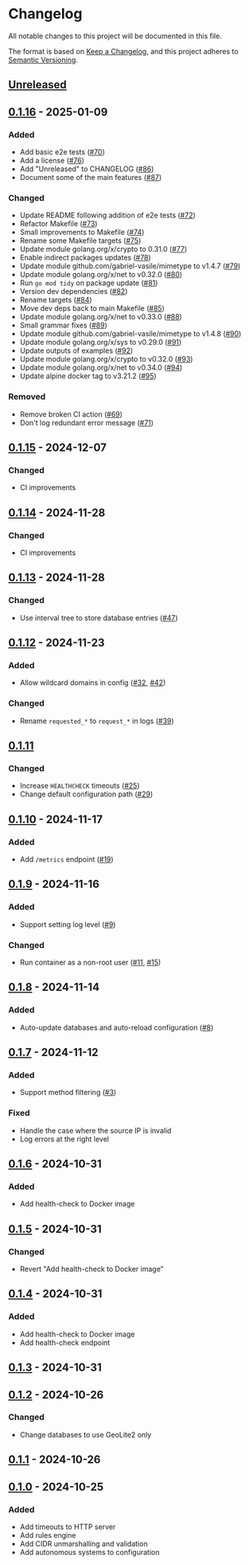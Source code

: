 # Changelog

All notable changes to this project will be documented in this file.

The format is based on [Keep a Changelog](https://keepachangelog.com/en/1.1.0/),
and this project adheres to [Semantic Versioning](https://semver.org/spec/v2.0.0.html).

## [Unreleased]

## [0.1.16] - 2025-01-09

### Added

- Add basic e2e tests ([#70](https://github.com/danroc/geoblock/pull/70))
- Add a license ([#76](https://github.com/danroc/geoblock/pull/76))
- Add "Unreleased" to CHANGELOG ([#86](https://github.com/danroc/geoblock/pull/86))
- Document some of the main features ([#87](https://github.com/danroc/geoblock/pull/87))

### Changed

- Update README following addition of e2e tests ([#72](https://github.com/danroc/geoblock/pull/72))
- Refactor Makefile ([#73](https://github.com/danroc/geoblock/pull/73))
- Small improvements to Makefile ([#74](https://github.com/danroc/geoblock/pull/74))
- Rename some Makefile targets ([#75](https://github.com/danroc/geoblock/pull/75))
- Update module golang.org/x/crypto to 0.31.0 ([#77](https://github.com/danroc/geoblock/pull/77))
- Enable indirect packages updates ([#78](https://github.com/danroc/geoblock/pull/78))
- Update module github.com/gabriel-vasile/mimetype to v1.4.7 ([#79](https://github.com/danroc/geoblock/pull/79))
- Update module golang.org/x/net to v0.32.0 ([#80](https://github.com/danroc/geoblock/pull/80))
- Run `go mod tidy` on package update ([#81](https://github.com/danroc/geoblock/pull/81))
- Version dev dependencies ([#82](https://github.com/danroc/geoblock/pull/82))
- Rename targets ([#84](https://github.com/danroc/geoblock/pull/84))
- Move dev deps back to main Makefile ([#85](https://github.com/danroc/geoblock/pull/85))
- Update module golang.org/x/net to v0.33.0 ([#88](https://github.com/danroc/geoblock/pull/88))
- Small grammar fixes ([#89](https://github.com/danroc/geoblock/pull/89))
- Update module github.com/gabriel-vasile/mimetype to v1.4.8 ([#90](https://github.com/danroc/geoblock/pull/90))
- Update module golang.org/x/sys to v0.29.0 ([#91](https://github.com/danroc/geoblock/pull/91))
- Update outputs of examples ([#92](https://github.com/danroc/geoblock/pull/92))
- Update module golang.org/x/crypto to v0.32.0 ([#93](https://github.com/danroc/geoblock/pull/93))
- Update module golang.org/x/net to v0.34.0 ([#94](https://github.com/danroc/geoblock/pull/94))
- Update alpine docker tag to v3.21.2 ([#95](https://github.com/danroc/geoblock/pull/95))

### Removed

- Remove broken CI action ([#69](https://github.com/danroc/geoblock/pull/69))
- Don't log redundant error message ([#71](https://github.com/danroc/geoblock/pull/71))

## [0.1.15] - 2024-12-07

### Changed

- CI improvements

## [0.1.14] - 2024-11-28

### Changed

- CI improvements

## [0.1.13] - 2024-11-28

### Changed

- Use interval tree to store database entries ([#47](https://github.com/danroc/geoblock/pull/47))

## [0.1.12] - 2024-11-23

### Added

- Allow wildcard domains in config ([#32](https://github.com/danroc/geoblock/pull/32), [#42](https://github.com/danroc/geoblock/pull/42))

### Changed

- Rename `requested_*` to `request_*` in logs ([#39](https://github.com/danroc/geoblock/pull/39))

## [0.1.11]

### Changed

- Increase `HEALTHCHECK` timeouts ([#25](https://github.com/danroc/geoblock/pull/25))
- Change default configuration path ([#29](https://github.com/danroc/geoblock/pull/29))

## [0.1.10] - 2024-11-17

### Added

- Add `/metrics` endpoint ([#19](https://github.com/danroc/geoblock/pull/19))

## [0.1.9] - 2024-11-16

### Added

- Support setting log level ([#9](https://github.com/danroc/geoblock/pull/9))

### Changed

- Run container as a non-root user ([#11](https://github.com/danroc/geoblock/pull/11), [#15](https://github.com/danroc/geoblock/pull/15))

## [0.1.8] - 2024-11-14

### Added

- Auto-update databases and auto-reload configuration ([#8](https://github.com/danroc/geoblock/pull/8))

## [0.1.7] - 2024-11-12

### Added

- Support method filtering ([#3](https://github.com/danroc/geoblock/pull/3))

### Fixed

- Handle the case where the source IP is invalid
- Log errors at the right level

## [0.1.6] - 2024-10-31

### Added

- Add health-check to Docker image

## [0.1.5] - 2024-10-31

### Changed

- Revert "Add health-check to Docker image"

## [0.1.4] - 2024-10-31

### Added

- Add health-check to Docker image
- Add health-check endpoint

## [0.1.3] - 2024-10-31

## [0.1.2] - 2024-10-26

### Changed

- Change databases to use GeoLite2 only

## [0.1.1] - 2024-10-26

## [0.1.0] - 2024-10-25

### Added

- Add timeouts to HTTP server
- Add rules engine
- Add CIDR unmarshalling and validation
- Add autonomous systems to configuration

[Unreleased]: https://github.com/danroc/geoblock/compare/v0.1.16...HEAD
[0.1.16]: https://github.com/danroc/geoblock/compare/v0.1.15...v0.1.16
[0.1.15]: https://github.com/danroc/geoblock/compare/v0.1.14...v0.1.15
[0.1.14]: https://github.com/danroc/geoblock/compare/v0.1.13...v0.1.14
[0.1.13]: https://github.com/danroc/geoblock/compare/v0.1.12...v0.1.13
[0.1.12]: https://github.com/danroc/geoblock/compare/v0.1.11...v0.1.12
[0.1.11]: https://github.com/danroc/geoblock/compare/v0.1.10...v0.1.11
[0.1.10]: https://github.com/danroc/geoblock/compare/v0.1.9...v0.1.10
[0.1.9]: https://github.com/danroc/geoblock/compare/v0.1.8...v0.1.9
[0.1.8]: https://github.com/danroc/geoblock/compare/v0.1.7...v0.1.8
[0.1.7]: https://github.com/danroc/geoblock/compare/v0.1.6...v0.1.7
[0.1.6]: https://github.com/danroc/geoblock/compare/v0.1.5...v0.1.6
[0.1.5]: https://github.com/danroc/geoblock/compare/v0.1.4...v0.1.5
[0.1.4]: https://github.com/danroc/geoblock/compare/v0.1.3...v0.1.4
[0.1.3]: https://github.com/danroc/geoblock/compare/v0.1.2...v0.1.3
[0.1.2]: https://github.com/danroc/geoblock/compare/v0.1.1...v0.1.2
[0.1.1]: https://github.com/danroc/geoblock/compare/v0.1.0...v0.1.1
[0.1.0]: https://github.com/danroc/geoblock/releases/tag/v0.1.0
